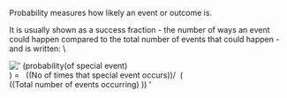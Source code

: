 Probability measures how likely an event or outcome is.

It is usually shown as a success fraction - the number of ways an event
could happen compared to the total number of events that could happen -
and is written: \\

![' (probability(of special event)
) =   ((No of times that special event occurs))/  (
((Total number of events occurring)
)) '](../dictionary/equation_images/1764.1..png)
